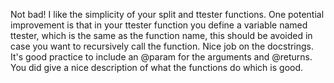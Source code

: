 Not bad! I like the simplicity of your split and ttester functions.
One potential improvement is that in your ttester function you define a variable named ttester, which is the
same as the function name, this should be avoided in case you want to recursively call the function.
Nice job on the docstrings. It's good practice to include an @param for the arguments and @returns.
You did give a nice description of what the functions do which is good.
